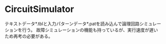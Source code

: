 # CircuitSimulator
テキストデータ*.tblと入力パターンデータ*.patを読み込んで論理回路シミュレーションを行う。
故障シミュレーションの機能も持っているが、実行速度が遅いため再考の必要がある。
